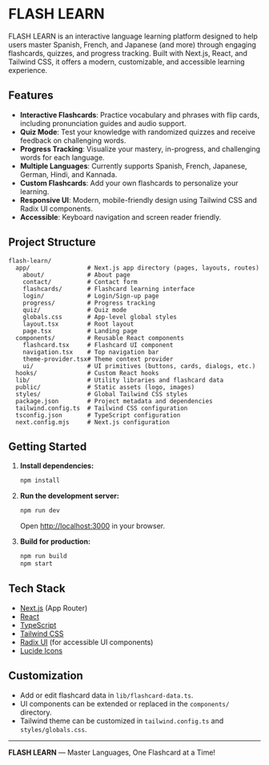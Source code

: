 # FLASH LEARN

FLASH LEARN is an interactive language learning platform designed to help users master Spanish, French, and Japanese (and more) through engaging flashcards, quizzes, and progress tracking. Built with Next.js, React, and Tailwind CSS, it offers a modern, customizable, and accessible learning experience.

## Features

- **Interactive Flashcards**: Practice vocabulary and phrases with flip cards, including pronunciation guides and audio support.
- **Quiz Mode**: Test your knowledge with randomized quizzes and receive feedback on challenging words.
- **Progress Tracking**: Visualize your mastery, in-progress, and challenging words for each language.
- **Multiple Languages**: Currently supports Spanish, French, Japanese, German, Hindi, and Kannada.
- **Custom Flashcards**: Add your own flashcards to personalize your learning.
- **Responsive UI**: Modern, mobile-friendly design using Tailwind CSS and Radix UI components.
- **Accessible**: Keyboard navigation and screen reader friendly.

## Project Structure

```
flash-learn/
  app/                # Next.js app directory (pages, layouts, routes)
    about/            # About page
    contact/          # Contact form
    flashcards/       # Flashcard learning interface
    login/            # Login/Sign-up page
    progress/         # Progress tracking
    quiz/             # Quiz mode
    globals.css       # App-level global styles
    layout.tsx        # Root layout
    page.tsx          # Landing page
  components/         # Reusable React components
    flashcard.tsx     # Flashcard UI component
    navigation.tsx    # Top navigation bar
    theme-provider.tsx# Theme context provider
    ui/               # UI primitives (buttons, cards, dialogs, etc.)
  hooks/              # Custom React hooks
  lib/                # Utility libraries and flashcard data
  public/             # Static assets (logo, images)
  styles/             # Global Tailwind CSS styles
  package.json        # Project metadata and dependencies
  tailwind.config.ts  # Tailwind CSS configuration
  tsconfig.json       # TypeScript configuration
  next.config.mjs     # Next.js configuration
```

## Getting Started

1. **Install dependencies:**
   ```bash
   npm install
   ```
2. **Run the development server:**
   ```bash
   npm run dev
   ```
   Open [http://localhost:3000](http://localhost:3000) in your browser.

3. **Build for production:**
   ```bash
   npm run build
   npm start
   ```

## Tech Stack
- [Next.js](https://nextjs.org/) (App Router)
- [React](https://react.dev/)
- [TypeScript](https://www.typescriptlang.org/)
- [Tailwind CSS](https://tailwindcss.com/)
- [Radix UI](https://www.radix-ui.com/) (for accessible UI components)
- [Lucide Icons](https://lucide.dev/)

## Customization
- Add or edit flashcard data in `lib/flashcard-data.ts`.
- UI components can be extended or replaced in the `components/` directory.
- Tailwind theme can be customized in `tailwind.config.ts` and `styles/globals.css`.

---

**FLASH LEARN** — Master Languages, One Flashcard at a Time! 